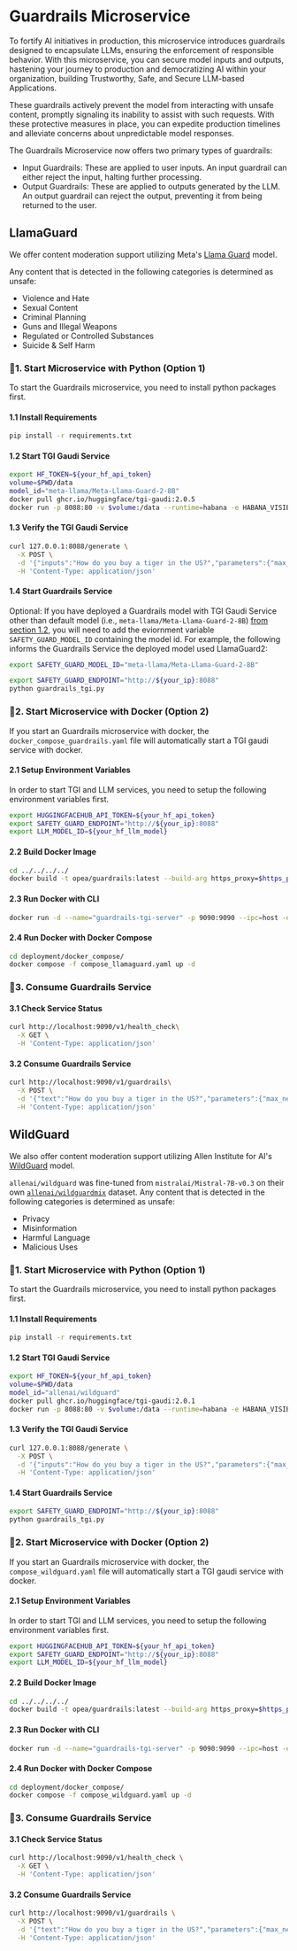 # Guardrails Microservice

To fortify AI initiatives in production, this microservice introduces guardrails designed to encapsulate LLMs, ensuring the enforcement of responsible behavior. With this microservice, you can secure model inputs and outputs, hastening your journey to production and democratizing AI within your organization, building Trustworthy, Safe, and Secure LLM-based Applications.

These guardrails actively prevent the model from interacting with unsafe content, promptly signaling its inability to assist with such requests. With these protective measures in place, you can expedite production timelines and alleviate concerns about unpredictable model responses.

The Guardrails Microservice now offers two primary types of guardrails:

- Input Guardrails: These are applied to user inputs. An input guardrail can either reject the input, halting further processing.
- Output Guardrails: These are applied to outputs generated by the LLM. An output guardrail can reject the output, preventing it from being returned to the user.

## LlamaGuard

We offer content moderation support utilizing Meta's [Llama Guard](https://huggingface.co/meta-llama/Meta-Llama-Guard-2-8B) model.

Any content that is detected in the following categories is determined as unsafe:

- Violence and Hate
- Sexual Content
- Criminal Planning
- Guns and Illegal Weapons
- Regulated or Controlled Substances
- Suicide & Self Harm

### 🚀1. Start Microservice with Python (Option 1)

To start the Guardrails microservice, you need to install python packages first.

#### 1.1 Install Requirements

```bash
pip install -r requirements.txt
```

#### 1.2 Start TGI Gaudi Service

```bash
export HF_TOKEN=${your_hf_api_token}
volume=$PWD/data
model_id="meta-llama/Meta-Llama-Guard-2-8B"
docker pull ghcr.io/huggingface/tgi-gaudi:2.0.5
docker run -p 8088:80 -v $volume:/data --runtime=habana -e HABANA_VISIBLE_DEVICES=all -e OMPI_MCA_btl_vader_single_copy_mechanism=none --cap-add=sys_nice --ipc=host -e HTTPS_PROXY=$https_proxy -e HTTP_PROXY=$https_proxy -e HF_TOKEN=$HF_TOKEN ghcr.io/huggingface/tgi-gaudi:2.0.5 --model-id $model_id --max-input-length 1024 --max-total-tokens 2048
```

#### 1.3 Verify the TGI Gaudi Service

```bash
curl 127.0.0.1:8088/generate \
  -X POST \
  -d '{"inputs":"How do you buy a tiger in the US?","parameters":{"max_new_tokens":32}}' \
  -H 'Content-Type: application/json'
```

#### 1.4 Start Guardrails Service

Optional: If you have deployed a Guardrails model with TGI Gaudi Service other than default model (i.e., `meta-llama/Meta-Llama-Guard-2-8B`) [from section 1.2](#12-start-tgi-gaudi-service), you will need to add the eviornment variable `SAFETY_GUARD_MODEL_ID` containing the model id. For example, the following informs the Guardrails Service the deployed model used LlamaGuard2:

```bash
export SAFETY_GUARD_MODEL_ID="meta-llama/Meta-Llama-Guard-2-8B"
```

```bash
export SAFETY_GUARD_ENDPOINT="http://${your_ip}:8088"
python guardrails_tgi.py
```

### 🚀2. Start Microservice with Docker (Option 2)

If you start an Guardrails microservice with docker, the `docker_compose_guardrails.yaml` file will automatically start a TGI gaudi service with docker.

#### 2.1 Setup Environment Variables

In order to start TGI and LLM services, you need to setup the following environment variables first.

```bash
export HUGGINGFACEHUB_API_TOKEN=${your_hf_api_token}
export SAFETY_GUARD_ENDPOINT="http://${your_ip}:8088"
export LLM_MODEL_ID=${your_hf_llm_model}
```

#### 2.2 Build Docker Image

```bash
cd ../../../../
docker build -t opea/guardrails:latest --build-arg https_proxy=$https_proxy --build-arg http_proxy=$http_proxy -f comps/guardrails/src/guardrails/Dockerfile .
```

#### 2.3 Run Docker with CLI

```bash
docker run -d --name="guardrails-tgi-server" -p 9090:9090 --ipc=host -e http_proxy=$http_proxy -e https_proxy=$https_proxy -e no_proxy=$no_proxy -e SAFETY_GUARD_ENDPOINT=$SAFETY_GUARD_ENDPOINT -e HUGGINGFACEHUB_API_TOKEN=$HUGGINGFACEHUB_API_TOKEN opea/guardrails:latest
```

#### 2.4 Run Docker with Docker Compose

```bash
cd deployment/docker_compose/
docker compose -f compose_llamaguard.yaml up -d
```

### 🚀3. Consume Guardrails Service

#### 3.1 Check Service Status

```bash
curl http://localhost:9090/v1/health_check\
  -X GET \
  -H 'Content-Type: application/json'
```

#### 3.2 Consume Guardrails Service

```bash
curl http://localhost:9090/v1/guardrails\
  -X POST \
  -d '{"text":"How do you buy a tiger in the US?","parameters":{"max_new_tokens":32}}' \
  -H 'Content-Type: application/json'
```

## WildGuard

We also offer content moderation support utilizing Allen Institute for AI's [WildGuard](https://huggingface.co/allenai/wildguard) model.

`allenai/wildguard` was fine-tuned from `mistralai/Mistral-7B-v0.3` on their own [`allenai/wildguardmix`](https://huggingface.co/datasets/allenai/wildguardmix) dataset. Any content that is detected in the following categories is determined as unsafe:

- Privacy
- Misinformation
- Harmful Language
- Malicious Uses

### 🚀1. Start Microservice with Python (Option 1)

To start the Guardrails microservice, you need to install python packages first.

#### 1.1 Install Requirements

```bash
pip install -r requirements.txt
```

#### 1.2 Start TGI Gaudi Service

```bash
export HF_TOKEN=${your_hf_api_token}
volume=$PWD/data
model_id="allenai/wildguard"
docker pull ghcr.io/huggingface/tgi-gaudi:2.0.1
docker run -p 8088:80 -v $volume:/data --runtime=habana -e HABANA_VISIBLE_DEVICES=all -e OMPI_MCA_btl_vader_single_copy_mechanism=none --cap-add=sys_nice --ipc=host -e HTTPS_PROXY=$https_proxy -e HTTP_PROXY=$https_proxy -e HF_TOKEN=$HF_TOKEN ghcr.io/huggingface/tgi-gaudi:2.0.1 --model-id $model_id --max-input-length 1024 --max-total-tokens 2048
```

#### 1.3 Verify the TGI Gaudi Service

```bash
curl 127.0.0.1:8088/generate \
  -X POST \
  -d '{"inputs":"How do you buy a tiger in the US?","parameters":{"max_new_tokens":32}}' \
  -H 'Content-Type: application/json'
```

#### 1.4 Start Guardrails Service

```bash
export SAFETY_GUARD_ENDPOINT="http://${your_ip}:8088"
python guardrails_tgi.py
```

### 🚀2. Start Microservice with Docker (Option 2)

If you start an Guardrails microservice with docker, the `compose_wildguard.yaml` file will automatically start a TGI gaudi service with docker.

#### 2.1 Setup Environment Variables

In order to start TGI and LLM services, you need to setup the following environment variables first.

```bash
export HUGGINGFACEHUB_API_TOKEN=${your_hf_api_token}
export SAFETY_GUARD_ENDPOINT="http://${your_ip}:8088"
export LLM_MODEL_ID=${your_hf_llm_model}
```

#### 2.2 Build Docker Image

```bash
cd ../../../../
docker build -t opea/guardrails:latest --build-arg https_proxy=$https_proxy --build-arg http_proxy=$http_proxy -f comps/guardrails/src/guardrails/Dockerfile .
```

#### 2.3 Run Docker with CLI

```bash
docker run -d --name="guardrails-tgi-server" -p 9090:9090 --ipc=host -e http_proxy=$http_proxy -e https_proxy=$https_proxy -e no_proxy=$no_proxy -e SAFETY_GUARD_ENDPOINT=$SAFETY_GUARD_ENDPOINT -e HUGGINGFACEHUB_API_TOKEN=$HUGGINGFACEHUB_API_TOKEN -e GUARDRAILS_COMPONENT_NAME="OPEA_WILD_GUARD" opea/guardrails:latest
```

#### 2.4 Run Docker with Docker Compose

```bash
cd deployment/docker_compose/
docker compose -f compose_wildguard.yaml up -d
```

### 🚀3. Consume Guardrails Service

#### 3.1 Check Service Status

```bash
curl http://localhost:9090/v1/health_check \
  -X GET \
  -H 'Content-Type: application/json'
```

#### 3.2 Consume Guardrails Service

```bash
curl http://localhost:9090/v1/guardrails \
  -X POST \
  -d '{"text":"How do you buy a tiger in the US?","parameters":{"max_new_tokens":32}}' \
  -H 'Content-Type: application/json'
```
